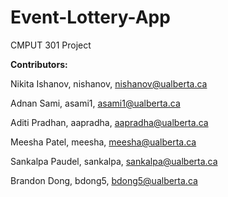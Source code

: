 # Event-Lottery-App
CMPUT 301 Project


**Contributors:**



Nikita Ishanov, nishanov, nishanov@ualberta.ca


Adnan Sami, asami1, asami1@ualberta.ca


Aditi Pradhan, aapradha, aapradha@ualberta.ca


Meesha Patel, meesha, meesha@ualberta.ca


Sankalpa Paudel, sankalpa, sankalpa@ualberta.ca


Brandon Dong, bdong5, bdong5@ualberta.ca
